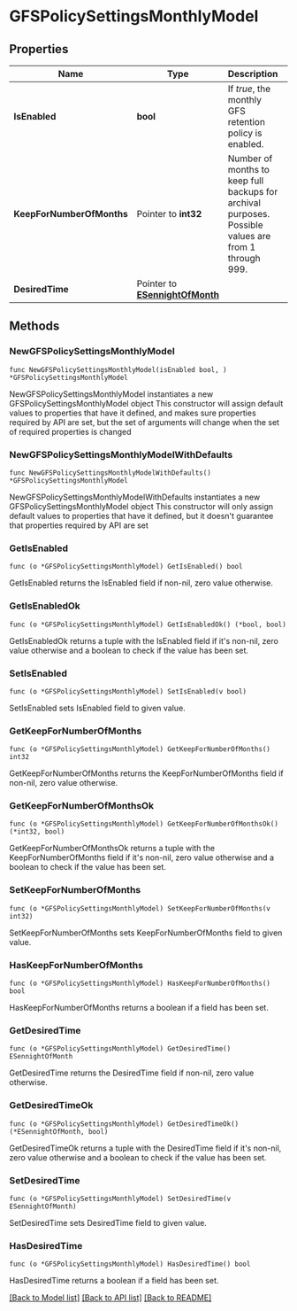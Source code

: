# GFSPolicySettingsMonthlyModel

## Properties

Name | Type | Description | Notes
------------ | ------------- | ------------- | -------------
**IsEnabled** | **bool** | If *true*, the monthly GFS retention policy is enabled. | 
**KeepForNumberOfMonths** | Pointer to **int32** | Number of months to keep full backups for archival purposes. Possible values are from 1 through 999. | [optional] 
**DesiredTime** | Pointer to [**ESennightOfMonth**](ESennightOfMonth.md) |  | [optional] 

## Methods

### NewGFSPolicySettingsMonthlyModel

`func NewGFSPolicySettingsMonthlyModel(isEnabled bool, ) *GFSPolicySettingsMonthlyModel`

NewGFSPolicySettingsMonthlyModel instantiates a new GFSPolicySettingsMonthlyModel object
This constructor will assign default values to properties that have it defined,
and makes sure properties required by API are set, but the set of arguments
will change when the set of required properties is changed

### NewGFSPolicySettingsMonthlyModelWithDefaults

`func NewGFSPolicySettingsMonthlyModelWithDefaults() *GFSPolicySettingsMonthlyModel`

NewGFSPolicySettingsMonthlyModelWithDefaults instantiates a new GFSPolicySettingsMonthlyModel object
This constructor will only assign default values to properties that have it defined,
but it doesn't guarantee that properties required by API are set

### GetIsEnabled

`func (o *GFSPolicySettingsMonthlyModel) GetIsEnabled() bool`

GetIsEnabled returns the IsEnabled field if non-nil, zero value otherwise.

### GetIsEnabledOk

`func (o *GFSPolicySettingsMonthlyModel) GetIsEnabledOk() (*bool, bool)`

GetIsEnabledOk returns a tuple with the IsEnabled field if it's non-nil, zero value otherwise
and a boolean to check if the value has been set.

### SetIsEnabled

`func (o *GFSPolicySettingsMonthlyModel) SetIsEnabled(v bool)`

SetIsEnabled sets IsEnabled field to given value.


### GetKeepForNumberOfMonths

`func (o *GFSPolicySettingsMonthlyModel) GetKeepForNumberOfMonths() int32`

GetKeepForNumberOfMonths returns the KeepForNumberOfMonths field if non-nil, zero value otherwise.

### GetKeepForNumberOfMonthsOk

`func (o *GFSPolicySettingsMonthlyModel) GetKeepForNumberOfMonthsOk() (*int32, bool)`

GetKeepForNumberOfMonthsOk returns a tuple with the KeepForNumberOfMonths field if it's non-nil, zero value otherwise
and a boolean to check if the value has been set.

### SetKeepForNumberOfMonths

`func (o *GFSPolicySettingsMonthlyModel) SetKeepForNumberOfMonths(v int32)`

SetKeepForNumberOfMonths sets KeepForNumberOfMonths field to given value.

### HasKeepForNumberOfMonths

`func (o *GFSPolicySettingsMonthlyModel) HasKeepForNumberOfMonths() bool`

HasKeepForNumberOfMonths returns a boolean if a field has been set.

### GetDesiredTime

`func (o *GFSPolicySettingsMonthlyModel) GetDesiredTime() ESennightOfMonth`

GetDesiredTime returns the DesiredTime field if non-nil, zero value otherwise.

### GetDesiredTimeOk

`func (o *GFSPolicySettingsMonthlyModel) GetDesiredTimeOk() (*ESennightOfMonth, bool)`

GetDesiredTimeOk returns a tuple with the DesiredTime field if it's non-nil, zero value otherwise
and a boolean to check if the value has been set.

### SetDesiredTime

`func (o *GFSPolicySettingsMonthlyModel) SetDesiredTime(v ESennightOfMonth)`

SetDesiredTime sets DesiredTime field to given value.

### HasDesiredTime

`func (o *GFSPolicySettingsMonthlyModel) HasDesiredTime() bool`

HasDesiredTime returns a boolean if a field has been set.


[[Back to Model list]](../README.md#documentation-for-models) [[Back to API list]](../README.md#documentation-for-api-endpoints) [[Back to README]](../README.md)


